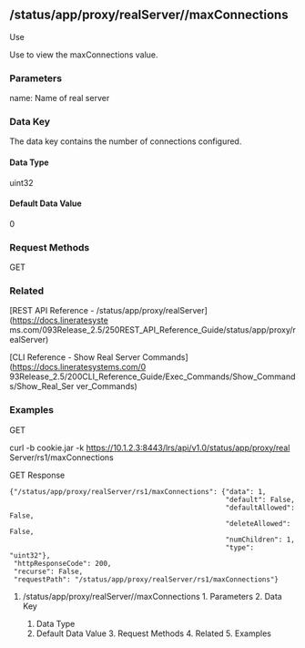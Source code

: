 ## /status/app/proxy/realServer/<name>/maxConnections

Use

Use to view the maxConnections value.

### Parameters

name: Name of real server

### Data Key

The data key contains the number of connections configured.

#### Data Type

uint32

#### Default Data Value

0

### Request Methods

GET

### Related

[REST API Reference - /status/app/proxy/realServer](https://docs.lineratesyste
ms.com/093Release_2.5/250REST_API_Reference_Guide/status/app/proxy/realServer)

[CLI Reference - Show Real Server Commands](https://docs.lineratesystems.com/0
93Release_2.5/200CLI_Reference_Guide/Exec_Commands/Show_Commands/Show_Real_Ser
ver_Commands)

### Examples

GET

curl -b cookie.jar -k https://10.1.2.3:8443/lrs/api/v1.0/status/app/proxy/real
Server/rs1/maxConnections

GET Response

    
    {"/status/app/proxy/realServer/rs1/maxConnections": {"data": 1,
                                                         "default": False,
                                                         "defaultAllowed": False,
                                                         "deleteAllowed": False,
                                                         "numChildren": 1,
                                                         "type": "uint32"},
     "httpResponseCode": 200,
     "recurse": False,
     "requestPath": "/status/app/proxy/realServer/rs1/maxConnections"}
    

  1. /status/app/proxy/realServer/<name>/maxConnections
    1. Parameters
    2. Data Key
      1. Data Type
      2. Default Data Value
    3. Request Methods
    4. Related
    5. Examples

